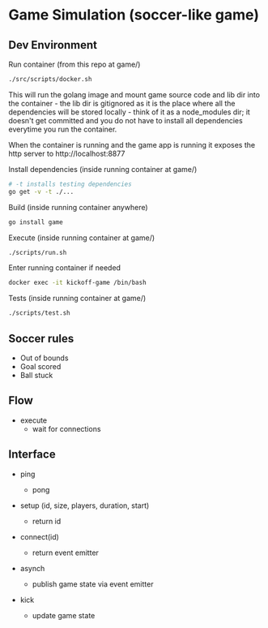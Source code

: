 # Game Simulation (soccer-like game)

## Dev Environment

Run container (from this repo at game/)
```sh
./src/scripts/docker.sh
```

This will run the golang image and mount game source code and lib dir into the container - the lib dir is gitignored as it is the place where all the dependencies will be stored locally - think of it as a node_modules dir; it doesn't get committed and you do not have to install all dependencies everytime you run the container.

When the container is running and the game app is running it exposes the http server to http://localhost:8877

Install dependencies (inside running container at game/)
```sh
# -t installs testing dependencies
go get -v -t ./...
```

Build (inside running container anywhere)
```sh
go install game
```

Execute (inside running container at game/)
```sh
./scripts/run.sh
```

Enter running container if needed
```sh
docker exec -it kickoff-game /bin/bash
```

Tests (inside running container at game/)
```sh
./scripts/test.sh
```

## Soccer rules

- Out of bounds
- Goal scored
- Ball stuck


## Flow

- execute
  - wait for connections


## Interface

- ping
  - pong

- setup (id, size, players, duration, start)
  - return id

- connect(id)
  - return event emitter

- asynch
  - publish game state via event emitter

- kick
  - update game state
